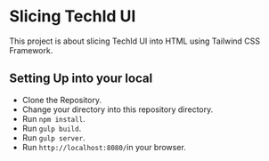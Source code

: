 # Slicing TechId UI

This project is about slicing TechId UI into HTML using Tailwind CSS Framework.

## Setting Up into your local

- Clone the Repository.
- Change your directory into this repository directory.
- Run `npm install`.
- Run `gulp build`.
- Run `gulp server`.
- Run `http://localhost:8080/`in your browser.